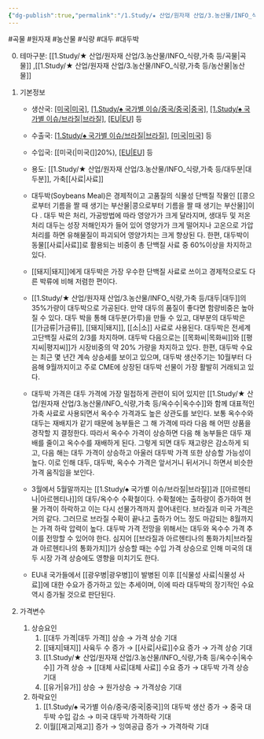 ```yaml
---
{"dg-publish":true,"permalink":"/1.Study/★ 산업/원자재 산업/3.농산물/INFO_식량,가축 등/대두박/","created":"2024-11-20T21:02:28.909+09:00","updated":"2025-06-26T13:25:56.500+09:00"}
---
```


#곡물 #원자재 #농산물 #식량 #대두 #대두박

0. 테마구분: [[1.Study/★ 산업/원자재 산업/3.농산물/INFO_식량,가축 등/곡물\|곡물]] ,[[1.Study/★ 산업/원자재 산업/3.농산물/INFO_식량,가축 등/농산물\|농산물]]

1. 기본정보

	- 생산국: [[미국\|미국]](25%), [[1.Study/♠ 국가별 이슈/중국/중국\|중국]](19%), [[1.Study/♠ 국가별 이슈/브라질\|브라질]](14%), [[EU\|EU]](7%) 등
	- 수출국: [[1.Study/♠ 국가별 이슈/브라질\|브라질]](22%), [[미국\|미국]](15%) 등
	- 수입국: [[미국(\|미국(]]20%), [[EU\|EU]](22%) 등  
	- 용도: [[1.Study/★ 산업/원자재 산업/3.농산물/INFO_식량,가축 등/대두분\|대두분]], 가축[[사료\|사료]]

	- 대두박(Soybeans Meal)은 경제적이고 고품질의 식물성 단백질 작물인 [[콩으로부터 기름을 짤 때 생기는 부산물\|콩으로부터 기름을 짤 때 생기는 부산물]]이다 . 대두 박은 처리, 가공방법에 따라 영양가가 크게 달라지며, 생대두 및 저온처리 대두는 성장 저해인자가 들어 있어 영양가가 크게 떨어지나 고온으로 가압처리를 하면 유해물질이 파괴되어 영양가치는 크게 향상된 다. 한편, 대두박이 동물[[사료\|사료]]로 활용되는 비중이 총 단백질 사료 중 60%이상을 차지하고 있다. 
	- [[돼지\|돼지]]에게 대두박은 가장 우수한 단백질 사료로 쓰이고 경제적으로도 다른 박류에 비해 저렴한 편이다. 
	- [[1.Study/★ 산업/원자재 산업/3.농산물/INFO_식량,가축 등/대두\|대두]]의 35%가량이 대두박으로 가공된다. 만약 대두의 품질이 좋다면 함량비중은 높아질 수 있다. 대두 박을 통해 대두분(가루)을 만들 수 있고, 대부분의 대두박은 [[가금류\|가금류]], [[돼지\|돼지]], [[소\|소]] 사료로 사용된다. 대두박은 전세계 고단백질 사료의 2/3를 차지하며. 대두박 다음으로는 [[목화씨\|목화씨]]와 [[평지씨\|평지씨]]가 시장비중의 약 20% 가량을 차지하고 있다. 한편, 대두박 수요는 최근 몇 년간 계속 상승세를 보이고 있으며, 대두박 생산주기는 10월부터 다음해 9월까지이고 주로 CME에 상장된 대두박 선물이 가장 활발히 거래되고 있다. 
	- 대두박 가격은 대두 가격에 가장 밀접하게 관련이 되어 있지만 [[1.Study/★ 산업/원자재 산업/3.농산물/INFO_식량,가축 등/옥수수\|옥수수]]와 함께 대표적인 가축 사료로 사용되면서 옥수수 가격과도 높은 상관도를 보인다. 보통 옥수수와 대두는 재배지가 같기 때문에 농부들은 그 해 가격에 따라 다음 해 어떤 상품을 경작할 지 결정한다. 따라서 옥수수 가격이 상승하면 다음 해 농부들은 대두 재배를 줄이고 옥수수를 재배하게 된다. 그렇게 되면 대두 재고량은 감소하게 되고, 다음 해는 대두 가격이 상승하고 아울러 대두박 가격 또한 상승할 가능성이 높다. 이로 인해 대두, 대두박, 옥수수 가격은 앞서거니 뒤서거니 하면서 비슷한 가격 움직임을 보인다. 
	- 3월에서 5월말까지는 [[1.Study/♠ 국가별 이슈/브라질\|브라질]]과 [[아르헨티나\|아르헨티나]]의 대두/옥수수 수확철이다. 수확철에는 출하량이 증가하여 현물 가격이 하락하고 이는 다시 선물가격까지 끌어내린다. 브라질과 미국 가격은 거의 같다. 그러므로 브라질 수확이 끝나고 출하가 어느 정도 마감되는 8월까지는 가격 하락 압력이 높다. 대두박 가격 전망을 위해서는 대두와 옥수수 가격 추이를 전망할 수 있어야 한다. 심지어 [[브라질과 아르헨티나의 통화가치\|브라질과 아르헨티나의 통화가치]]가 상승할 때는 수입 가격 상승으로 인해 미국의 대두 시장 가격 상승에도 영향을 미치기도 한다. 
	- EU내 국가들에서 [[광우병\|광우병]]이 발병된 이후 [[식물성 사료\|식물성 사료]]에 대한 수요가 증가하고 있는 추세이며, 이에 따라 대두박의 장기적인 수요 역시 증가될 것으로 판단된다.

2. 가격변수
	1. 상승요인
		1. [[대두 가격\|대두 가격]] 상승 → 가격 상승 기대 
		2. [[돼지\|돼지]] 사육두 수 증가 → [[사료\|사료]]수요 증가 → 가격 상승 기대
		3. [[1.Study/★ 산업/원자재 산업/3.농산물/INFO_식량,가축 등/옥수수\|옥수수]] 가격 상승 → [[대체 사료\|대체 사료]] 수요 증가 → 대두박 가격 상승 기대 
		4. [[유가\|유가]] 상승 → 원가상승 → 가격상승 기대
	2. 하락요인
		1. [[1.Study/♠ 국가별 이슈/중국/중국\|중국]]의 대두박 생산 증가 → 중국 대두박 수입 감소 → 미국 대두박 가격하락 기대
		2. 이월[[재고\|재고]] 증가 → 잉여공급 증가 → 가격하락 기대

